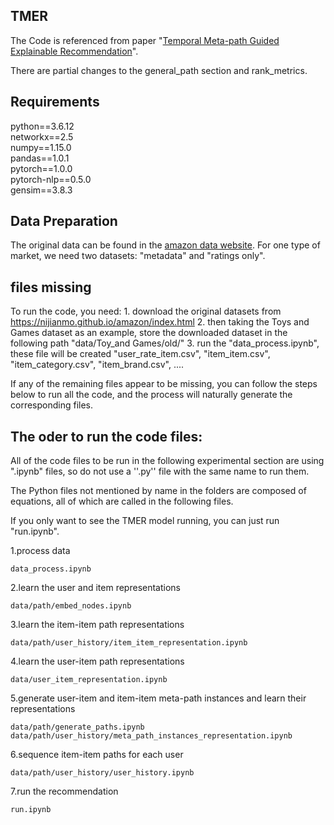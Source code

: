 ## TMER
The Code is referenced from paper "[Temporal Meta-path Guided Explainable Recommendation](https://arxiv.org/pdf/2101.01433.pdf)".

There are partial changes to the general_path section and rank_metrics.

## Requirements
python==3.6.12 <br>  networkx==2.5 <br> numpy==1.15.0 <br> pandas==1.0.1 <br> pytorch==1.0.0 <br> pytorch-nlp==0.5.0
<br>gensim==3.8.3


## Data Preparation

The original data can be found in the [amazon data website](https://nijianmo.github.io/amazon/index.html). 
For one type of market, we need two datasets: "metadata" and "ratings only".

## files missing
To run the code, you need:
	1. download the original datasets from https://nijianmo.github.io/amazon/index.html
	2. then taking the Toys and Games dataset as an example, store the downloaded dataset in the following path "data/Toy_and Games/old/"
	3. run the "data_process.ipynb", these file will be created "user_rate_item.csv", "item_item.csv", "item_category.csv", "item_brand.csv", ....

If any of the remaining files appear to be missing, you can follow the steps below to run all the code, and the process will naturally generate the corresponding files.


## The oder to run the code files:
All of the code files to be run in the following experimental section are using ".ipynb" files, so do not use a ''.py'' file with the same name to run them.

The Python files not mentioned by name in the folders are composed of equations, all of which are called in the following files.

If you only want to see the TMER model running, you can just run "run.ipynb".

1.process data 

`data_process.ipynb`

2.learn the user and item representations

`data/path/embed_nodes.ipynb`

3.learn the item-item path representations

`data/path/user_history/item_item_representation.ipynb`

4.learn the user-item path representations

`data/user_item_representation.ipynb`

5.generate user-item and item-item meta-path instances and learn their representations

`data/path/generate_paths.ipynb`<br>
`data/path/user_history/meta_path_instances_representation.ipynb`

6.sequence item-item paths for each user

`data/path/user_history/user_history.ipynb`

7.run the recommendation

`run.ipynb`





